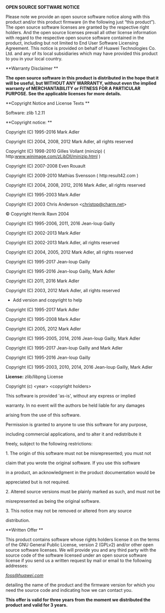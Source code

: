 **OPEN SOURCE SOFTWARE NOTICE**

Please note we provide an open source software notice along with this product and/or this product firmware (in the following just “this product”). The open source software licenses are granted by the respective right holders. And the open source licenses prevail all other license information with regard to the respective open source software contained in the product, including but not limited to End User Software Licensing Agreement. This notice is provided on behalf of Huawei Technologies Co. Ltd. and any of its local subsidiaries which may have provided this product to you in your local country.

**Warranty Disclaimer **

**The open source software in this product is distributed in the hope that it will be useful, but WITHOUT ANY WARRANTY, without even the implied warranty of MERCHANTABILITY or FITNESS FOR A PARTICULAR PURPOSE. See the applicable licenses for more details.**

**Copyright Notice and License Texts **

Software: zlib 1.2.11

**Copyright notice: **

Copyright (C) 1995-2016 Mark Adler

Copyright (C) 2004, 2008, 2012 Mark Adler, all rights reserved

Copyright (C) 1998-2010 Gilles Vollant (minizip) ( http:www.winimage.com/zLibDll/minizip.html )

Copyright (C) 2007-2008 Even Rouault

Copyright (C) 2009-2010 Mathias Svensson ( http:result42.com )

Copyright (C) 2004, 2008, 2012, 2016 Mark Adler, all rights reserved

Copyright (C) 1995-2003 Mark Adler

Copyright (C) 2003 Chris Anderson &lt;christop@charm.net&gt;

© Copyright Henrik Ravn 2004

Copyright (C) 1995-2006, 2011, 2016 Jean-loup Gailly

Copyright (C) 2002-2013 Mark Adler

Copyright (C) 2002-2013 Mark Adler, all rights reserved

Copyright (C) 2004, 2005, 2012 Mark Adler, all rights reserved

Copyright (C) 1995-2017 Jean-loup Gailly

Copyright (C) 1995-2016 Jean-loup Gailly, Mark Adler

Copyright (C) 2011, 2016 Mark Adler

Copyright (C) 2003, 2012 Mark Adler, all rights reserved

- Add version and copyright to help

Copyright (C) 1995-2017 Mark Adler

Copyright (C) 1995-2008 Mark Adler

Copyright (C) 2005, 2012 Mark Adler

Copyright (C) 1995-2005, 2014, 2016 Jean-loup Gailly, Mark Adler

Copyright (C) 1995-2017 Jean-loup Gailly and Mark Adler

Copyright (C) 1995-2016 Jean-loup Gailly

Copyright (C) 1995-2003, 2010, 2014, 2016 Jean-loup Gailly, Mark Adler

**License:** zlib/libpng License

﻿Copyright (c) &lt;year&gt; &lt;copyright holders&gt;

This software is provided 'as-is', without any express or implied

warranty. In no event will the authors be held liable for any damages

arising from the use of this software.

Permission is granted to anyone to use this software for any purpose,

including commercial applications, and to alter it and redistribute it

freely, subject to the following restrictions:

1\. The origin of this software must not be misrepresented; you must not

claim that you wrote the original software. If you use this software

in a product, an acknowledgment in the product documentation would be

appreciated but is not required.

2\. Altered source versions must be plainly marked as such, and must not be

misrepresented as being the original software.

3\. This notice may not be removed or altered from any source

distribution.

**Written Offer **

This product contains software whose rights holders license it on the terms of the GNU General Public License, version 2 (GPLv2) and/or other open source software licenses. We will provide you and any third party with the source code of the software licensed under an open source software license if you send us a written request by mail or email to the following addresses:

*foss@huawei.com*

detailing the name of the product and the firmware version for which you need the source code and indicating how we can contact you.

**This offer is valid for three years from the moment we distributed the product and valid for 3 years.**
